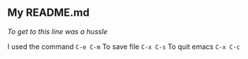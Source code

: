 ## My README.md

*To get to this line was a hussle*

I used the command ```C-e C-m```
To save file ```C-x C-s```
To quit emacs ```C-x C-c```